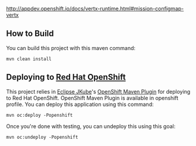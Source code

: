 http://appdev.openshift.io/docs/vertx-runtime.html#mission-configmap-vertx

## How to Build
You can build this project with this maven command:
```
mvn clean install
```

## Deploying to [Red Hat OpenShift](https://www.openshift.com/)
This project relies in [Eclipse JKube](https://github.com/eclipse/jkube)'s [OpenShift Maven Plugin](https://www.eclipse.org/jkube/docs/openshift-maven-plugin) for deploying to Red Hat OpenShift. OpenShift Maven Plugin is available in openshift profile. You can deploy this application using this command:
```
mvn oc:deploy -Popenshift
```

Once you're done with testing, you can undeploy this using this goal:
```
mvn oc:undeploy -Popenshift
```